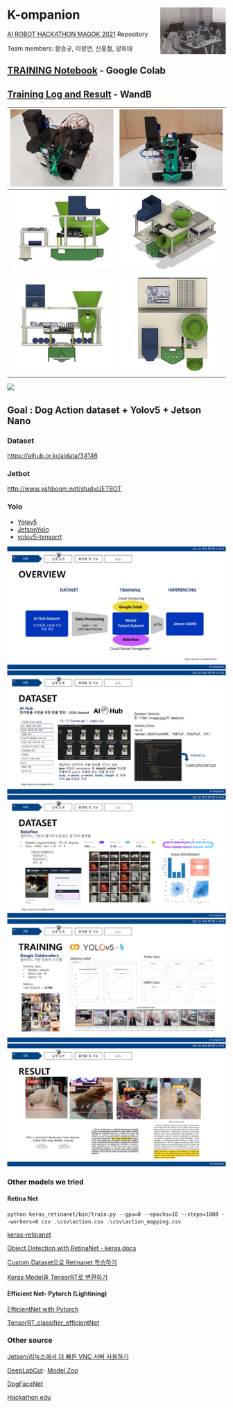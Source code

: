 # K-ompanion <img align="right" width="30%" height="30%" src="./assets/team_photo.jpg">
[AI ROBOT HACKATHON MAGOK 2021](https://m-hackathon.tistory.com/) Repository

Team members: 황승규, 이정연, 신홍철, 양희태

## [TRAINING Notebook](https://colab.research.google.com/drive/1ylJkBkTyJKYme370JfXaRW_AW5xW82rz?usp=sharing) - Google Colab

## [Training Log and Result](https://wandb.ai/curieuxjy/YOLOv5?workspace=user-curieuxjy) - WandB

|<img src="assets/hdware1.jpg" width="300"/>|<img src="assets/hdware2.jpg" width="300"/>|
|-|-|
|<img src="assets/cad1.png" width="250"/>|<img src="assets/cad2.png" width="250"/>|
|<img src="assets/cad3.png" width="250"/>|<img src="assets/cad4.png" width="250"/>|

<img src="assets/throw.gif" width="600"/>

## Goal : Dog Action dataset + Yolov5 + Jetson Nano

### Dataset

https://aihub.or.kr/aidata/34146

### Jetbot

http://www.yahboom.net/study/JETBOT


### Yolo

- [Yolov5](https://github.com/ultralytics/yolov5)
- [JetsonYolo](https://github.com/amirhosseinh77/JetsonYolo/blob/main/JetsonYolo.py)
- [yolov5-tensorrt](https://github.com/SeanAvery/yolov5-tensorrt)

![](assets/slide1.PNG)
![](assets/slide2.PNG)
![](assets/slide3.PNG)
![](assets/slide4.PNG)
![](assets/slide5.PNG)


### Other models we tried

#### Retina Net

`python keras_retinanet/bin/train.py --gpu=0 --epochs=10 --steps=1000 --workers=0 csv .\csv\action.csv .\csv\action_mapping.csv`

[keras-retinanet
](https://github.com/fizyr/keras-retinanet)

[Object Detection with RetinaNet - keras docs](https://keras.io/examples/vision/retinanet/)

[Custom Dataset으로 Retinanet 학습하기](https://boysboy3.tistory.com/149)

[Keras Model을 TensorRT로 변환하기](https://hagler.tistory.com/188)

#### Efficient Net- Pytorch (Lightining)

[EfficientNet with Pytorch](https://ys-cs17.tistory.com/34)

[TensorRT_classifier_efficientNet](https://github.com/arvcode/TensorRT_classifier_efficientNet)

### Other source
[Jetson/리눅스에서 더 빠른 VNC 서버 사용하기](https://kamilake.com/306)

[DeepLabCut](https://github.com/DeepLabCut/DeepLabCut)- [Model Zoo](http://www.mackenziemathislab.org/dlc-modelzoo)

[DogFaceNet](https://github.com/GuillaumeMougeot/DogFaceNet)

[Hackathon edu](https://github.com/Jinhyeok1489/hakathon)
